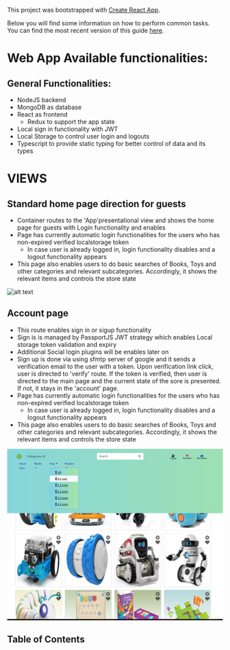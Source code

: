 This project was bootstrapped with [Create React App](https://github.com/facebookincubator/create-react-app).

Below you will find some information on how to perform common tasks.<br>
You can find the most recent version of this guide [here](https://github.com/facebookincubator/create-react-app/blob/master/packages/react-scripts/template/README.md).

# Web App Available functionalities:

## General Functionalities:
- NodeJS backend
- MongoDB as database
- React as frontend
	- Redux to support the app state
- Local sign in functionality with JWT
- Local Storage to control user login and logouts
- Typescript to provide static typing for better control of data and its types

# VIEWS
## Standard home page direction for guests
- Container routes to the 'App'presentational view and shows the home page for guests with Login functionality
and enables
- Page has currently automatic login functionalities for the users who has non-expired verified localstorage token
	- In case user is already logged in, login functionality disables and a logout functionality appears
- This page also enables users to do basic searches of Books, Toys and other categories and relevant subcategories. 
Accordingly, it shows the relevant items and controls the store state

![alt text](https://github.com/mesarikaya/WebShopWithReact/blob/master/snapshots/Capture1.PNG)

## Account page
- This route enables sign in or sigup functionality
- Sign is is managed by PassportJS JWT strategy which enables Local storage token validation and expiry
- Additional Social login plugins will be enables later on
- Sign up is done via using sfmtp server of google and it sends a verification email to the user with a token.
Upon verification link click, user is directed to 'verify' route. If the token is verified, then user is directed
to the main page and the current state of the sore is presented. If not, it stays in the 'account' page.
- Page has currently automatic login functionalities for the users who has non-expired verified localstorage token
	- In case user is already logged in, login functionality disables and a logout functionality appears
- This page also enables users to do basic searches of Books, Toys and other categories and relevant subcategories. 
Accordingly, it shows the relevant items and controls the store state

![alt text](https://github.com/mesarikaya/WebShopWithReact/blob/master/snapshots/Capture2.PNG)

## Table of Contents

